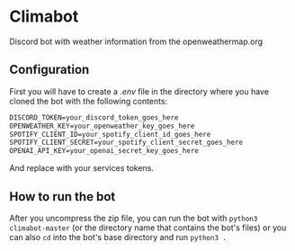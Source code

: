 # Climabot

Discord bot with weather information from the openweathermap.org

## Configuration

First you will have to create a *.env* file in the directory where you have cloned the bot with the following contents:

```txt
DISCORD_TOKEN=your_discord_token_goes_here
OPENWEATHER_KEY=your_openweather_key_goes_here
SPOTIFY_CLIENT_ID=your_spotify_client_id_goes_here
SPOTIFY_CLIENT_SECRET=your_spotify_client_secret_goes_here
OPENAI_API_KEY=your_openai_secret_key_goes_here
```

And replace with your services tokens.

## How to run the bot

After you uncompress the zip file, you can run the bot with `python3 climabot-master` (or the directory name that contains the bot's files) or you can also `cd` into the bot's base directory and run `python3 .`
